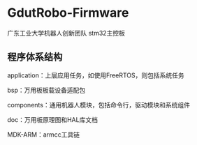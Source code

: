 # GdutRobo-Firmware
广东工业大学机器人创新团队 stm32主控板

## 程序体系结构
application：上层应用任务，如使用FreeRTOS，则包括系统任务

bsp：万用板板载设备适配包

components：通用机器人模块，包括命令行，驱动模块和系统组件

doc：万用板原理图和HAL库文档

MDK-ARM：armcc工具链
